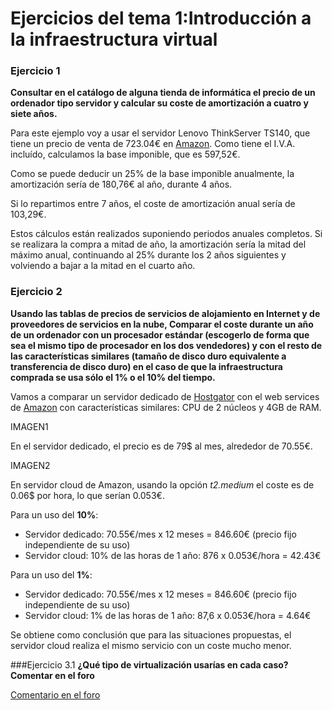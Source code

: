 # Ejercicios del tema 1:Introducción a la infraestructura virtual

### Ejercicio 1
**Consultar en el catálogo de alguna tienda de informática el precio de un ordenador tipo servidor y calcular su coste de amortización a cuatro y siete años.**

Para este ejemplo voy a usar el servidor Lenovo ThinkServer TS140, que tiene un precio de venta de 723.04€ en [Amazon](https://www.amazon.es/Lenovo-ThinkServer-TS140-procesadores-E3-1226V3/dp/B00SSR7H30/ref=sr_1_15?ie=UTF8&qid=1475683161&sr=8-15&keywords=servidor). Como tiene el I.V.A. incluído, calculamos la base imponible, que es 597,52€.

Como se puede deducir un 25% de la base imponible anualmente, la amortización sería de 180,76€ al año, durante 4 años.

Si lo repartimos entre 7 años, el coste de amortización anual sería de 103,29€.

Estos cálculos están realizados suponiendo periodos anuales completos. Si se realizara la compra a mitad de año, la amortización sería la mitad del máximo anual, continuando al 25% durante los 2 años siguientes y volviendo a bajar a la mitad en el cuarto año.

### Ejercicio 2
**Usando las tablas de precios de servicios de alojamiento en Internet y de proveedores de servicios en la nube, Comparar el coste durante un año de un ordenador con un procesador estándar (escogerlo de forma que sea el mismo tipo de procesador en los dos vendedores) y con el resto de las características similares (tamaño de disco duro equivalente a transferencia de disco duro) en el caso de que la infraestructura comprada se usa sólo el 1% o el 10% del tiempo.**

Vamos a comparar un servidor dedicado de [Hostgator](http://www.hostgator.com/dedicated-server) con el web services de [Amazon](https://aws.amazon.com/es/ec2/pricing/) con características similares: CPU de 2 núcleos y 4GB de RAM.

IMAGEN1

En el servidor dedicado, el precio es de 79$ al mes, alrededor de 70.55€.

IMAGEN2

En servidor cloud de Amazon, usando la opción *t2.medium* el coste es de 0.06$ por hora, lo que serían 0.053€.

Para un uso del **10%**:
* Servidor dedicado: 70.55€/mes x 12 meses = 846.60€ (precio fijo independiente de su uso)
* Servidor cloud: 10% de las horas de 1 año: 876 x 0.053€/hora = 42.43€

Para un uso del **1%**:
* Servidor dedicado: 70.55€/mes x 12 meses = 846.60€ (precio fijo independiente de su uso)
* Servidor cloud: 1% de las horas de 1 año: 87,6 x 0.053€/hora = 4.64€

Se obtiene como conclusión que para las situaciones propuestas, el servidor cloud realiza el mismo servicio con un coste mucho menor.

###Ejercicio 3.1
**¿Qué tipo de virtualización usarías en cada caso? Comentar en el foro**

[Comentario en el foro](https://github.com/JJ/IV16-17/issues/1#issuecomment-251745834)

